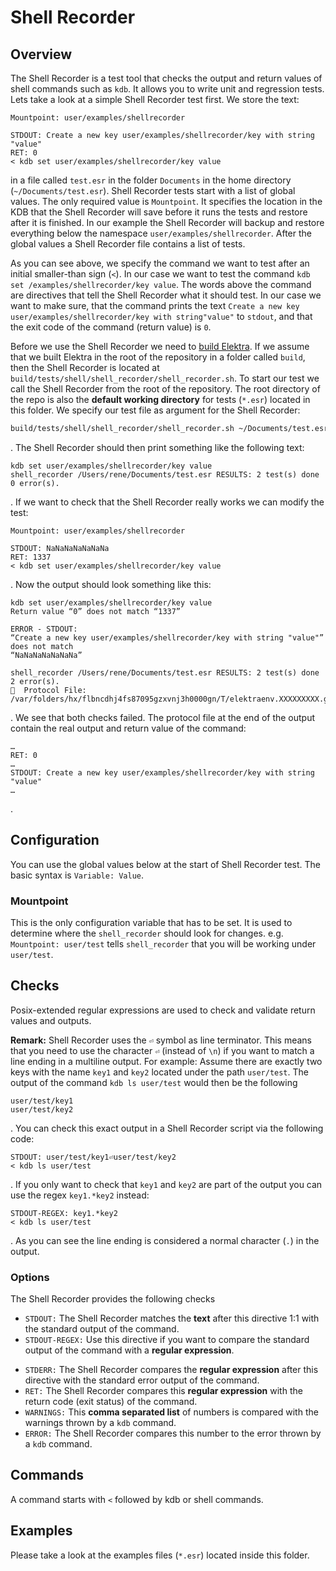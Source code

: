 # Shell Recorder

## Overview

The Shell Recorder is a test tool that checks the output and return values of shell commands such as `kdb`. It allows you to write unit and
regression tests. Lets take a look at a simple Shell Recorder test first. We store the text:

```
Mountpoint: user/examples/shellrecorder

STDOUT: Create a new key user/examples/shellrecorder/key with string "value"
RET: 0
< kdb set user/examples/shellrecorder/key value
```

in a file called `test.esr` in the folder `Documents` in the home directory (`~/Documents/test.esr`). Shell Recorder tests start with a
list of global values. The only required value is `Mountpoint`. It specifies the location in the KDB that the Shell Recorder will save
before it runs the tests and restore after it is finished. In our example the Shell Recorder will backup and restore everything below the
namespace `user/examples/shellrecorder`. After the global values a Shell Recorder file contains a list of tests.

As you can see above, we specify the command we want to test after an initial smaller-than sign (`<`). In our case we want to test the
command `kdb set /examples/shellrecorder/key value`. The words above the command are directives that tell the Shell Recorder what it should
test. In our case we want to make sure, that the command prints the text
`Create a new key user/examples/shellrecorder/key with string"value"` to `stdout`, and that the exit code of the command (return value)
is `0`.

Before we use the Shell Recorder we need to [build Elektra](/doc/COMPILE.md). If we assume that we built Elektra in the root of the
repository in a folder called `build`, then the Shell Recorder is located at `build/tests/shell/shell_recorder/shell_recorder.sh`. To start
our test we call the Shell Recorder from the root of the repository. The root directory of the repo is also the **default working directory** for tests (`*.esr`) located in this folder. We specify our test file as argument for the Shell Recorder:

```sh
build/tests/shell/shell_recorder/shell_recorder.sh ~/Documents/test.esr
```

. The Shell Recorder should then print something like the following text:

```
kdb set user/examples/shellrecorder/key value
shell_recorder /Users/rene/Documents/test.esr RESULTS: 2 test(s) done 0 error(s).
```

. If we want to check that the Shell Recorder really works we can modify the test:

```
Mountpoint: user/examples/shellrecorder

STDOUT: NaNaNaNaNaNaNa
RET: 1337
< kdb set user/examples/shellrecorder/key value
```

. Now the output should look something like this:

```
kdb set user/examples/shellrecorder/key value
Return value “0” does not match “1337”

ERROR - STDOUT:
“Create a new key user/examples/shellrecorder/key with string "value"”
does not match
“NaNaNaNaNaNaNa”

shell_recorder /Users/rene/Documents/test.esr RESULTS: 2 test(s) done 2 error(s).
📕  Protocol File: /var/folders/hx/flbncdhj4fs87095gzxvnj3h0000gn/T/elektraenv.XXXXXXXXX.gWyTCr2O
```

. We see that both checks failed. The protocol file at the end of the output contain the real output and  return value of the command:

```
…
RET: 0
…
STDOUT: Create a new key user/examples/shellrecorder/key with string "value"
…
```

.

## Configuration

You can use the global values below at the start of Shell Recorder test. The basic syntax is `Variable: Value`.

### Mountpoint

This is the only configuration variable that has to be set. It is used to determine where the `shell_recorder` should look for changes.
e.g. `Mountpoint: user/test` tells `shell_recorder` that you will be working under `user/test`.

## Checks

Posix-extended regular expressions are used to check and validate return values and outputs.

**Remark:** Shell Recorder uses the `⏎` symbol as line terminator. This means that you need to use the character `⏎` (instead of `\n`) if
you want to match a line ending in a multiline output. For example: Assume there are exactly two keys with the name `key1` and `key2`
located under the path `user/test`. The output of the command `kdb ls user/test` would then be the following

```
user/test/key1
user/test/key2
```

. You can check this exact output in a Shell Recorder script via the following code:

```
STDOUT: user/test/key1⏎user/test/key2
< kdb ls user/test
```

. If you only want to check that `key1` and `key2` are part of the output you can use the regex `key1.*key2` instead:

```
STDOUT-REGEX: key1.*key2
< kdb ls user/test
```

. As you can see the line ending is considered  a normal character (`.`) in the output.

### Options

The Shell Recorder provides the following checks

- `STDOUT:` The Shell Recorder matches the **text** after this directive 1:1 with the standard output of the command.
- `STDOUT-REGEX:` Use this directive if you want to compare the standard output of the command with a **regular expression**.
* `STDERR:` The Shell Recorder compares the **regular expression** after this directive with the standard error output of the command.
* `RET:` The Shell Recorder compares this **regular expression** with the return code (exit status) of the command.
* `WARNINGS:` This **comma separated list** of numbers is compared with the warnings thrown by a `kdb` command.
* `ERROR:` The Shell Recorder compares this number to the error thrown by a `kdb` command.

## Commands

A command starts with `<` followed by kdb or shell commands.

## Examples

Please take a look at the examples files (`*.esr`) located inside this folder.
